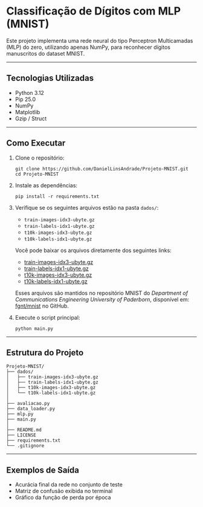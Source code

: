 # Classificação de Dígitos com MLP (MNIST)

Este projeto implementa uma rede neural do tipo Perceptron Multicamadas (MLP) do zero, utilizando apenas NumPy, para reconhecer dígitos manuscritos do dataset MNIST.

------------------------------------------------------------

## Tecnologias Utilizadas

- Python 3.12
- Pip 25.0
- NumPy
- Matplotlib
- Gzip / Struct

------------------------------------------------------------

## Como Executar

   1. Clone o repositório:
      ~~~
      git clone https://github.com/DanielLinsAndrade/Projeto-MNIST.git
      cd Projeto-MNIST
      ~~~
   2. Instale as dependências:
      ~~~
      pip install -r requirements.txt
      ~~~

   3. Verifique se os seguintes arquivos estão na pasta `dados/`:

      - `train-images-idx3-ubyte.gz`
      - `train-labels-idx1-ubyte.gz`
      - `t10k-images-idx3-ubyte.gz`
      - `t10k-labels-idx1-ubyte.gz`

      Você pode baixar os arquivos diretamente dos seguintes links:

      - [train-images-idx3-ubyte.gz](https://raw.githubusercontent.com/fgnt/mnist/master/train-images-idx3-ubyte.gz)
      - [train-labels-idx1-ubyte.gz](https://raw.githubusercontent.com/fgnt/mnist/master/train-labels-idx1-ubyte.gz)
      - [t10k-images-idx3-ubyte.gz](https://raw.githubusercontent.com/fgnt/mnist/master/t10k-images-idx3-ubyte.gz)
      - [t10k-labels-idx1-ubyte.gz](https://raw.githubusercontent.com/fgnt/mnist/master/t10k-labels-idx1-ubyte.gz)

      Esses arquivos são mantidos no repositório MNIST do _Department of Communications Engineering University of Paderborn_, disponível em: [fgnt/mnist](https://github.com/fgnt/mnist) no GitHub.

   4. Execute o script principal:
      ~~~
      python main.py
      ~~~
------------------------------------------------------------

## Estrutura do Projeto

```
Projeto-MNIST/
├── dados/
│   ├── train-images-idx3-ubyte.gz
│   ├── train-labels-idx1-ubyte.gz
│   ├── t10k-images-idx3-ubyte.gz
│   └── t10k-labels-idx1-ubyte.gz
│
├── avaliacao.py
├── data_loader.py
├── mlp.py
├── main.py
│
├── README.md
├── LICENSE
├── requirements.txt
└── .gitignore
```
------------------------------------------------------------

## Exemplos de Saída

- Acurácia final da rede no conjunto de teste
- Matriz de confusão exibida no terminal
- Gráfico da função de perda por época
